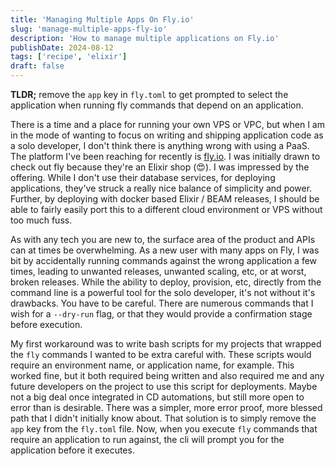 ```yaml
---
title: 'Managing Multiple Apps On Fly.io'
slug: 'manage-multiple-apps-fly-io'
description: 'How to manage multiple applications on Fly.io'
publishDate: 2024-08-12
tags: ['recipe', 'elixir']
draft: false
---
```


**TLDR;** remove the `app` key in `fly.toml` to get prompted to select the application when running
fly commands that depend on an application.

There is a time and a place for running your own VPS or VPC, but when I am in the mode of wanting to
focus on writing and shipping application code as a solo developer, I don't think there is anything
wrong with using a PaaS. The platform I've been reaching for recently is [fly.io](https://fly.io). I
was initially drawn to check out fly because they're an Elixir shop (😍). I was impressed by the
offering. While I don't use their database services, for deploying applications, they've struck a
really nice balance of simplicity and power. Further, by deploying with docker based Elixir / BEAM
releases, I should be able to fairly easily port this to a different cloud environment or VPS
without too much fuss.

As with any tech you are new to, the surface area of the product and APIs can at times be
overwhelming. As a new user with many apps on Fly, I was bit by accidentally running commands
against the wrong application a few times, leading to unwanted releases, unwanted scaling, etc, or
at worst, broken releases. While the ability to deploy, provision, etc, directly from the command
line is a powerful tool for the solo developer, it's not without it's drawbacks. You have to be
careful. There are numerous commands that I wish for a `--dry-run` flag, or that they would provide
a confirmation stage before execution.

My first workaround was to write bash scripts for my projects that wrapped the `fly` commands I
wanted to be extra careful with. These scripts would require an environment name, or application
name, for example. This worked fine, but it both required being written and also required me and any
future developers on the project to use this script for deployments. Maybe not a big deal once
integrated in CD automations, but still more open to error than is desirable. There was a simpler,
more error proof, more blessed path that I didn't initially know about. That solution is to simply
remove the `app` key from the `fly.toml` file. Now, when you execute `fly` commands that require an
application to run against, the cli will prompt you for the application before it executes.

